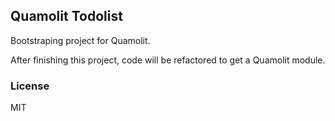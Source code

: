 
Quamolit Todolist
----

Bootstraping project for Quamolit.

After finishing this project, code will be refactored to get a Quamolit module.

### License

MIT